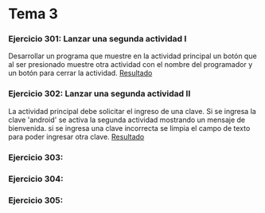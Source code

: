 Tema 3 
======

### Ejercicio 301: Lanzar una segunda actividad I
Desarrollar un programa que muestre en la actividad principal un botón que al ser presionado muestre otra actividad con el nombre del
programador y un botón para cerrar la actividad.
[Resultado](https://github.com/franlu/curso_android_uned/blob/master/tema03/img/resultado301.png)

### Ejercicio 302: Lanzar una segunda actividad II
La actividad principal debe solicitar el ingreso de una clave. Si se ingresa la clave 'android' se 
activa la segunda actividad mostrando un mensaje de bienvenida. si se ingresa una clave incorrecta 
se limpia el campo de texto para poder ingresar otra clave.
[Resultado](https://github.com/franlu/curso_android_uned/blob/master/tema03/img/resultado302.png)

### Ejercicio 303:

### Ejercicio 304:

### Ejercicio 305:
